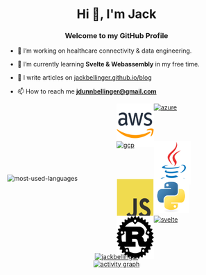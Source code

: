 <h1 align="center">Hi 👋, I'm Jack</h1>
<h3 align="center">Welcome to my GitHub Profile</h3>


- 🔭 I’m working on healthcare connectivity & data engineering.

- 🌱 I’m currently learning **Svelte & Webassembly** in my free time.

- 📝 I write articles on [jackbellinger.github.io/blog](https://jackbellinger.github.io/blog)

- 📫 How to reach me **jdunnbellinger@gmail.com**
		<!-- ### Blogs posts -->
		<!-- BLOG-POST-LIST:START -->
		<!-- BLOG-POST-LIST:END -->
  
<div class="info" style="display: flex; flex-direction: column; align-items: center; justify-content: center;">
		<div class="langs" style="display: flex; align-items: center; flex-direction: row;">
			<img style="flex: 1 1 50%"
				src="https://github-readme-stats.vercel.app/api/top-langs?username=jackbellinger&show_icons=true&locale=en&layout=compact&hide=HTML,ShaderLab,ApacheConf,C%23,Shell"
				alt="most-used-languages"
			/>
			<div class="techs" style="display: flex; flex-direction: row; flex-wrap: wrap; flex: 1 1 50%">
				<a href="https://aws.amazon.com" target="_blank" rel="noreferrer" style="height: 5.3831rem; width: 5.3831rem;">
					<img
						src="https://raw.githubusercontent.com/devicons/devicon/master/icons/amazonwebservices/amazonwebservices-original-wordmark.svg"
						alt="aws"
					   	width="100px"
					    	height="100px"
					/>
				</a>
				<a href="https://azure.microsoft.com/en-in/" target="_blank" rel="noreferrer" style="height: 5.3831rem; width: 5.3831rem;">
					<img
						src="https://www.vectorlogo.zone/logos/microsoft_azure/microsoft_azure-icon.svg"
						alt="azure"
					   	width="100px"
						height="100px"
					/>
				</a>
				<a href="https://cloud.google.com" target="_blank" rel="noreferrer" style="height: 5.3831rem; width: 5.3831rem;">
					<img id="gcloud-img"
						src="https://www.vectorlogo.zone/logos/google_cloud/google_cloud-icon.svg"
						alt="gcp"
						width="100px"
						height="100px"
					/>
				</a>
				<a href="https://www.java.com" target="_blank" rel="noreferrer" style="height: 5.3831rem; width: 5.3831rem;">
					<img
						src="https://raw.githubusercontent.com/devicons/devicon/master/icons/java/java-original.svg"
						alt="java"
						width="100px"
						height="100px"
					/>
				</a>
				<a href="https://developer.mozilla.org/en-US/docs/Web/JavaScript" target="_blank" rel="noreferrer" style="height: 5.3831rem; width: 5.3831rem;">
					<img
						src="https://raw.githubusercontent.com/devicons/devicon/master/icons/javascript/javascript-original.svg"
						alt="javascript"
						width="100px"
						height="100px"
					/>
				</a>
				<a href="https://www.python.org" target="_blank" rel="noreferrer" style="height: 5.3831rem; width: 5.3831rem;">
					<img
						src="https://raw.githubusercontent.com/devicons/devicon/master/icons/python/python-original.svg"
						alt="python"
						width="80px"
						height="80px"
					/>
				</a>
				<a href="https://www.rust-lang.org" target="_blank" rel="noreferrer" style="height: 5.3831rem; width: 5.3831rem;">
					<img
						src="https://raw.githubusercontent.com/devicons/devicon/master/icons/rust/rust-original.svg"
						alt="rust"
						width="100px"
						height="100px"
					/>
				</a>
				<a href="https://svelte.dev" target="_blank" rel="noreferrer" style="height: 5rem; width: 5rem;">
					<img
						src="https://upload.wikimedia.org/wikipedia/commons/1/1b/Svelte_Logo.svg"
						alt="svelte"
						width="100px"
						height="100px"
					/>
				</a>
			</div>
		</div>
	 <a href="https://github.com/ryo-ma/github-profile-trophy">
		 <img src="https://github-profile-trophy.vercel.app/?username=jackbellinger&rank=-?,-A" alt="jackbellinger" /></a>
	<a href="https://github.com/Ashutosh00710/github-readme-activity-graph">
		<img src="https://github-readme-activity-graph.vercel.app/graph?username=JackBellinger&theme=green" alt="activity graph"></a>
<!-- 	<a href="https://github.com/antonkomarev/github-profile-views-counter">
		<img src="https://komarev.com/ghpvc/?username=jackbellinger&label=Profile%20views&color=0e75b6&style=flat" alt="jackbellinger" /></a> -->
</div>
